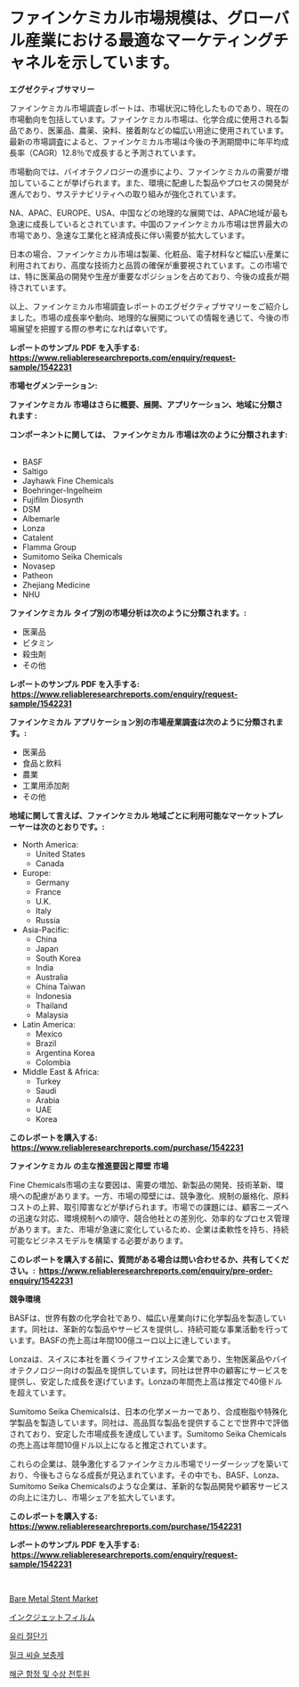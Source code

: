 <p><h1>ファインケミカル市場規模は、グローバル産業における最適なマーケティングチャネルを示しています。</h1></p><p><strong>エグゼクティブサマリー</strong></p>
<p><p>ファインケミカル市場調査レポートは、市場状況に特化したものであり、現在の市場動向を包括しています。ファインケミカル市場は、化学合成に使用される製品であり、医薬品、農薬、染料、接着剤などの幅広い用途に使用されています。最新の市場調査によると、ファインケミカル市場は今後の予測期間中に年平均成長率（CAGR）12.8％で成長すると予測されています。</p><p>市場動向では、バイオテクノロジーの進歩により、ファインケミカルの需要が増加していることが挙げられます。また、環境に配慮した製品やプロセスの開発が進んでおり、サステナビリティへの取り組みが強化されています。</p><p>NA、APAC、EUROPE、USA、中国などの地理的な展開では、APAC地域が最も急速に成長しているとされています。中国のファインケミカル市場は世界最大の市場であり、急速な工業化と経済成長に伴い需要が拡大しています。</p><p>日本の場合、ファインケミカル市場は製薬、化粧品、電子材料など幅広い産業に利用されており、高度な技術力と品質の確保が重要視されています。この市場では、特に医薬品の開発や生産が重要なポジションを占めており、今後の成長が期待されています。</p><p>以上、ファインケミカル市場調査レポートのエグゼクティブサマリーをご紹介しました。市場の成長率や動向、地理的な展開についての情報を通じて、今後の市場展望を把握する際の参考になれば幸いです。</p></p>
<p><strong>レポートのサンプル PDF を入手する: <a href="https://www.reliableresearchreports.com/enquiry/request-sample/1542231">https://www.reliableresearchreports.com/enquiry/request-sample/1542231</a></strong></p>
<p><strong>市場セグメンテーション:</strong></p>
<p><strong> ファインケミカル 市場はさらに概要、展開、アプリケーション、地域に分類されます :</strong></p>
<p><strong>コンポーネントに関しては、 ファインケミカル 市場は次のように分類されます: &nbsp;</strong></p>
<p><ul><li>BASF</li><li>Saltigo</li><li>Jayhawk Fine Chemicals</li><li>Boehringer-Ingelheim</li><li>Fujifilm Diosynth</li><li>DSM</li><li>Albemarle</li><li>Lonza</li><li>Catalent</li><li>Flamma Group</li><li>Sumitomo Seika Chemicals</li><li>Novasep</li><li>Patheon</li><li>Zhejiang Medicine</li><li>NHU</li></ul></p>
<p><strong> ファインケミカル タイプ別の市場分析は次のように分類されます。:</strong></p>
<p><ul><li>医薬品</li><li>ビタミン</li><li>殺虫剤</li><li>その他</li></ul></p>
<p><strong>レポートのサンプル PDF を入手する: &nbsp;<a href="https://www.reliableresearchreports.com/enquiry/request-sample/1542231">https://www.reliableresearchreports.com/enquiry/request-sample/1542231</a></strong></p>
<p><strong> ファインケミカル アプリケーション別の市場産業調査は次のように分類されます。:</strong></p>
<p><ul><li>医薬品</li><li>食品と飲料</li><li>農業</li><li>工業用添加剤</li><li>その他</li></ul></p>
<p><strong>地域に関して言えば、ファインケミカル 地域ごとに利用可能なマーケットプレーヤーは次のとおりです。:</strong></p>
<p><ul>
    <li>
        North America:
        <ul>
            <li>United States</li>
            <li>Canada</li>
        </ul>
    </li>
    <li>
        Europe:
        <ul>
            <li>Germany</li>
            <li>France</li>
            <li>U.K.</li>
            <li>Italy</li>
            <li>Russia</li>
        </ul>
    </li>
    <li>
        Asia-Pacific:
        <ul>
            <li>China</li>
            <li>Japan</li>
            <li>South Korea</li>
            <li>India</li>
            <li>Australia</li>
            <li>China Taiwan</li>
            <li>Indonesia</li>
            <li>Thailand</li>
            <li>Malaysia</li>
        </ul>
    </li>
    <li>
        Latin America:
        <ul>
            <li>Mexico</li>
            <li>Brazil</li>
            <li>Argentina Korea</li>
            <li>Colombia</li>
        </ul>
    </li>
    <li>
        Middle East & Africa:
        <ul>
            <li>Turkey</li>
            <li>Saudi</li>
            <li>Arabia</li>
            <li>UAE</li>
            <li>Korea</li>
        </ul>
    </li>
    </ul></p>
<p><strong>このレポートを購入する: &nbsp;<a href="https://www.reliableresearchreports.com/purchase/1542231">https://www.reliableresearchreports.com/purchase/1542231</a></strong></p>
<p><strong>ファインケミカル の主な推進要因と障壁 市場</strong></p>
<p><p>Fine Chemicals市場の主な要因は、需要の増加、新製品の開発、技術革新、環境への配慮があります。一方、市場の障壁には、競争激化、規制の厳格化、原料コストの上昇、取引障害などが挙げられます。市場での課題には、顧客ニーズへの迅速な対応、環境規制への順守、競合他社との差別化、効率的なプロセス管理があります。また、市場が急速に変化しているため、企業は柔軟性を持ち、持続可能なビジネスモデルを構築する必要があります。</p></p>
<p><strong>このレポートを購入する前に、質問がある場合は問い合わせるか、共有してください。:&nbsp; <a href="https://www.reliableresearchreports.com/enquiry/pre-order-enquiry/1542231">https://www.reliableresearchreports.com/enquiry/pre-order-enquiry/1542231</a></strong></p>
<p><strong>競争環境</strong></p>
<p><p>BASFは、世界有数の化学会社であり、幅広い産業向けに化学製品を製造しています。同社は、革新的な製品やサービスを提供し、持続可能な事業活動を行っています。BASFの売上高は年間100億ユーロ以上に達しています。</p><p>Lonzaは、スイスに本社を置くライフサイエンス企業であり、生物医薬品やバイオテクノロジー向けの製品を提供しています。同社は世界中の顧客にサービスを提供し、安定した成長を遂げています。Lonzaの年間売上高は推定で40億ドルを超えています。</p><p>Sumitomo Seika Chemicalsは、日本の化学メーカーであり、合成樹脂や特殊化学製品を製造しています。同社は、高品質な製品を提供することで世界中で評価されており、安定した市場成長を達成しています。Sumitomo Seika Chemicalsの売上高は年間10億ドル以上になると推定されています。</p><p>これらの企業は、競争激化するファインケミカル市場でリーダーシップを築いており、今後もさらなる成長が見込まれています。その中でも、BASF、Lonza、Sumitomo Seika Chemicalsのような企業は、革新的な製品開発や顧客サービスの向上に注力し、市場シェアを拡大しています。</p></p>
<p><strong>このレポートを購入する: &nbsp; <a href="https://www.reliableresearchreports.com/purchase/1542231">https://www.reliableresearchreports.com/purchase/1542231</a></strong></p>
<p><strong>レポートのサンプル PDF を入手する: &nbsp;<a href="https://www.reliableresearchreports.com/enquiry/request-sample/1542231">https://www.reliableresearchreports.com/enquiry/request-sample/1542231</a></strong><strong></strong></p>
<p>&nbsp;</p>
<p><p><a href="https://www.linkedin.com/pulse/bare-metal-stent-market-size-growth-forecast-from-2024-2031-dsbqc?trackingId=KY8z33X4svNCw9V7U1bczg%3D%3D">Bare Metal Stent Market</a></p><p><a href="https://medium.com/@urinalisis45667/%E3%82%A4%E3%83%B3%E3%82%AF%E3%82%B8%E3%82%A7%E3%83%83%E3%83%88%E3%83%95%E3%82%A3%E3%83%AB%E3%83%A0%E5%B8%82%E5%A0%B4-2031%E5%B9%B4%E3%81%BE%E3%81%A7%E3%81%AE%E3%83%88%E3%83%AC%E3%83%B3%E3%83%89-%E4%BA%88%E6%B8%AC-%E7%AB%B6%E4%BA%89%E5%88%86%E6%9E%90-1e941da99ad1">インクジェットフィルム</a></p><p><a href="https://github.com/CorEmtymerich56566/Market-Research-Report-List-1/blob/main/453495215448.md">유리 절단기</a></p><p><a href="https://medium.com/@maxinewilloughby/%EC%82%AC%EC%9D%BC%EB%A6%AC%EB%A7%88%EB%A6%B0-%EB%B3%B4%EC%B6%A9%EC%A0%9C-%EC%8B%9C%EC%9E%A5-%EC%A1%B0%EC%82%AC-%EB%B3%B4%EA%B3%A0%EC%84%9C-%EA%B7%B8-%EC%97%AD%EC%82%AC-%EB%B0%8F-2024%EB%85%84%EB%B6%80%ED%84%B0-2031%EB%85%84%EA%B9%8C%EC%A7%80%EC%9D%98-%EC%98%88%EC%B8%A1-9b4b8d038c59">밀크 씨슬 보충제</a></p><p><a href="https://medium.com/@edenger9807/%ED%95%B4%EA%B5%B0-%ED%95%A8%EC%84%A0-%EB%B0%8F-%ED%91%9C%EB%A9%B4%EC%A0%84%ED%88%AC%ED%95%A8-%EC%8B%9C%EC%9E%A5-%EC%9C%A0%ED%98%95-%EC%9D%91%EC%9A%A9-%EB%B0%8F-%EC%A7%80%EB%A6%AC%EC%97%90-%EB%94%B0%EB%A5%B8-%ED%8F%AC%EA%B4%84%EC%A0%81%EC%9D%B8-%ED%8F%89%EA%B0%80-c098dc2e4bdc">해군 함정 및 수상 전투원</a></p></p>